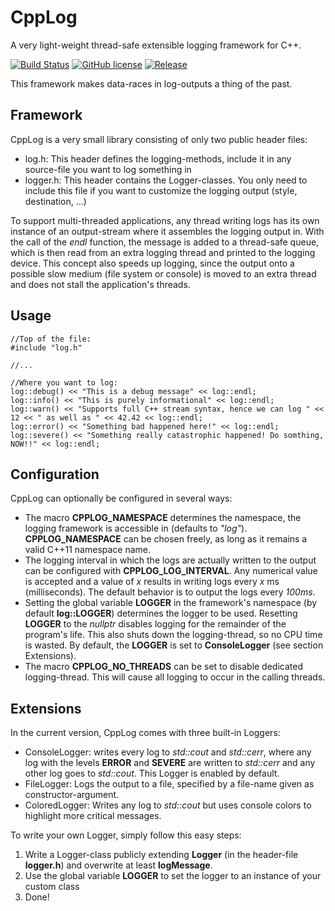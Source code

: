 # CppLog
A very light-weight thread-safe extensible logging framework for C++.

[![Build Status](https://travis-ci.org/doe300/cpplog.svg)](https://travis-ci.org/doe300/cpplog)
[![GitHub license](https://img.shields.io/github/license/doe300/cpplog.svg)](https://github.com/doe300/cpplog/blob/master/LICENSE)
[![Release](https://img.shields.io/github/tag/doe300/cpplog.svg)](https://github.com/doe300/cpplog/releases/latest)

This framework makes data-races in log-outputs a thing of the past.

## Framework
CppLog is a very small library consisting of only two public header files:

- log.h: This header defines the logging-methods, include it in any source-file you want to log something in
- logger.h: This header contains the Logger-classes. You only need to include this file if you want to customize the logging output (style, destination, ...)

To support multi-threaded applications, any thread writing logs has its own instance of an output-stream where it assembles the logging output in.
With the call of the *endl* function, the message is added to a thread-safe queue, which is then read from an extra logging thread and printed to the logging device.
This concept also speeds up logging, since the output onto a possible slow medium (file system or console) is moved to an extra thread and does not stall the application's threads.

## Usage

    //Top of the file:
    #include "log.h"
    
    //...
    
    //Where you want to log:
    log::debug() << "This is a debug message" << log::endl;
    log::info() << "This is purely informational" << log::endl;
    log::warn() << "Supports full C++ stream syntax, hence we can log " << 12 << " as well as " << 42.42 << log::endl;
    log::error() << "Something bad happened here!" << log::endl;
    log::severe() << "Something really catastrophic happened! Do somthing, NOW!!" << log::endl;

## Configuration

CppLog can optionally be configured in several ways:

- The macro **CPPLOG_NAMESPACE** determines the namespace, the logging framework is accessible in (defaults to *"log"*).
**CPPLOG_NAMESPACE** can be chosen freely, as long as it remains a valid C++11 namespace name.
- The logging interval in which the logs are actually written to the output can be configured with **CPPLOG_LOG_INTERVAL**. 
Any numerical value is accepted and a value of *x* results in writing logs every *x* ms (milliseconds). 
The default behavior is to output the logs every *100ms*.
- Setting the global variable **LOGGER** in the framework's namespace (by default **log::LOGGER**) determines the logger to be used.
Resetting **LOGGER** to the *nullptr* disables logging for the remainder of the program's life. 
This also shuts down the logging-thread, so no CPU time is wasted. By default, the **LOGGER** is set to **ConsoleLogger** (see section Extensions).
- The macro **CPPLOG_NO_THREADS** can be set to disable dedicated logging-thread. This will cause all logging to occur in the calling threads.

## Extensions
In the current version, CppLog comes with three built-in Loggers:

- ConsoleLogger: writes every log to *std::cout* and *std::cerr*, 
where any log with the levels **ERROR** and **SEVERE** are written to *std::cerr* and any other log goes to *std::cout*.
This Logger is enabled by default.
- FileLogger: Logs the output to a file, specified by a file-name given as constructor-argument.
- ColoredLogger: Writes any log to *std::cout* but uses console colors to highlight more critical messages.

To write your own Logger, simply follow this easy steps:

1. Write a Logger-class publicly extending **Logger** (in the header-file **logger.h**) and overwrite at least **logMessage**.
2. Use the global variable **LOGGER** to set the logger to an instance of your custom class
3. Done!